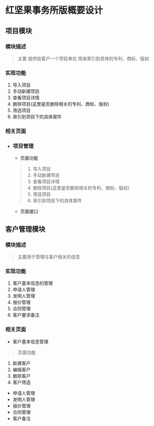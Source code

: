 红坚果事务所版概要设计
=====================

项目模块
---------------------
### 模块描述
>主要 提供给客户一个项目单位 用来索引到具体的专利、商标、版权
### 实现功能
1. 导入项目
2. 手动新建项目
3. 查看项目详情
4. 删除项目(这里是否删除相关的专利、商标、版权)
5. 筛选项目
6. 索引到项目下的具体案件
### 相关页面
- ### 项目管理
  - 页面功能
   >1. 导入项目
   >2. 手动新建项目
   >3. 查看项目详情
   >4. 删除项目(这里是否删除相关的专利、商标、版权)
   >5. 筛选项目
   >6. 索引到项目下的具体案件
  - 页面接口

客户管理模块
---------------------
### 模块描述
>主要用于管理与客户相关的信息
### 实现功能
1. 客户基本信息的管理
2. 申请人管理
3. 发明人管理
4. 报价管理
5. 合同管理
6. 客户要求备注
### 相关页面
- 客户基本信息管理
>页面功能
1. 新建客户
2. 编辑客户
3. 删除客户
4. 客户筛选
- 申请人管理
- 发明人管理
- 报价管理
- 合同管理
- 客户备注
